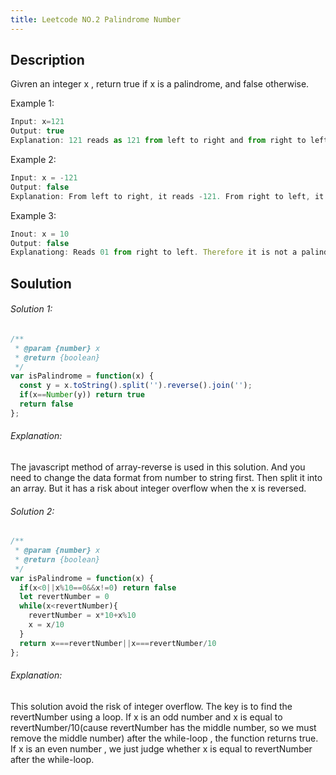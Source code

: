 ```yaml
---
title: Leetcode NO.2 Palindrome Number
---
```

## Description

Givren an integer x , return true if x is a palindrome, and false otherwise.

Example 1:

```javascript
Input: x=121
Output: true
Explanation: 121 reads as 121 from left to right and from right to left.
```

Example 2:

```javascript
Input: x = -121
Output: false
Explanation: From left to right, it reads -121. From right to left, it becomes 121-. Therefore it is not a palindrome.
```

Example 3:

```javascript
Inout: x = 10
Output: false
Explanationg: Reads 01 from right to left. Therefore it is not a palindrome.
```

## Soulution

###### Solution 1:

```javascript
/**
 * @param {number} x
 * @return {boolean}
 */
var isPalindrome = function(x) {
  const y = x.toString().split('').reverse().join('');
  if(x==Number(y)) return true
  return false
};
```

###### Explanation:

The javascript method of array-reverse is used in this solution. And you need to change the data format from number to string first. Then split it into an array. But it has a risk about integer overflow when the x is reversed.

###### Solution 2:

```javascript
/**
 * @param {number} x
 * @return {boolean}
 */
var isPalindrome = function(x) {
  if(x<0||x%10==0&&x!=0) return false
  let revertNumber = 0
  while(x<revertNumber){
    revertNumber = x*10+x%10
    x = x/10
  }
  return x===revertNumber||x===revertNumber/10
};
```

###### Explanation:

This solution avoid the risk of integer overflow. The key is to find the revertNumber using a loop. If x is an odd number and x is equal to revertNumber/10(cause revertNumber has the middle number, so we must remove the middle number) after the while-loop , the function returns true. If x is an even number , we just judge whether x is equal to revertNumber after the while-loop.
